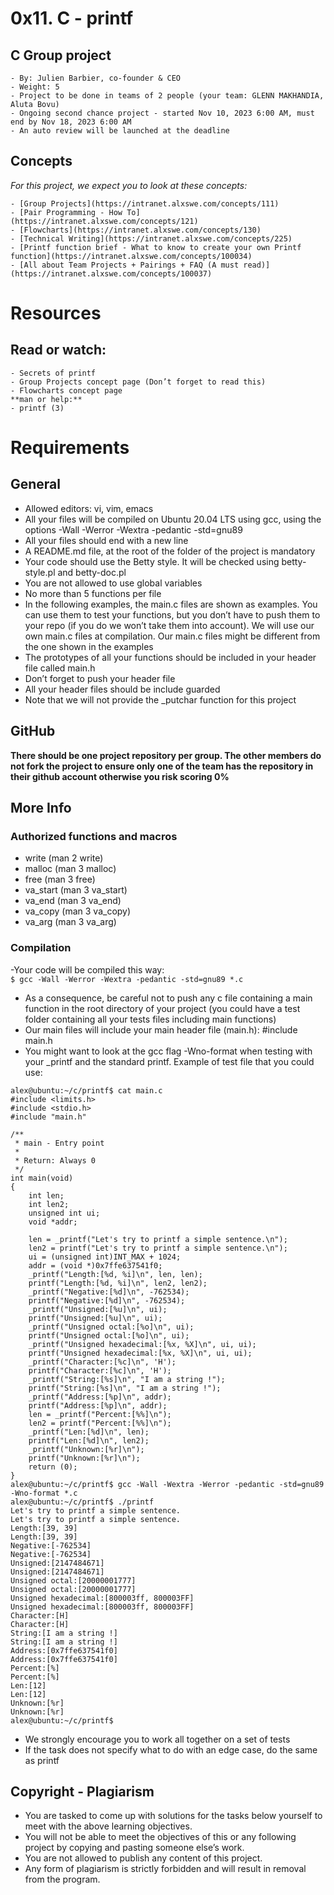 # 0x11. C - printf
## C Group project  
```
- By: Julien Barbier, co-founder & CEO  
- Weight: 5  
- Project to be done in teams of 2 people (your team: GLENN MAKHANDIA, Aluta Bovu)  
- Ongoing second chance project - started Nov 10, 2023 6:00 AM, must end by Nov 18, 2023 6:00 AM  
- An auto review will be launched at the deadline  
```
## Concepts
_For this project, we expect you to look at these concepts:_   
```
- [Group Projects](https://intranet.alxswe.com/concepts/111)  
- [Pair Programming - How To](https://intranet.alxswe.com/concepts/121)  
- [Flowcharts](https://intranet.alxswe.com/concepts/130)   
- [Technical Writing](https://intranet.alxswe.com/concepts/225)  
- [Printf function brief - What to know to create your own Printf function](https://intranet.alxswe.com/concepts/100034)  
- [All about Team Projects + Pairings + FAQ (A must read)](https://intranet.alxswe.com/concepts/100037)  
```
# Resources
## Read or watch:
```
- Secrets of printf
- Group Projects concept page (Don’t forget to read this)
- Flowcharts concept page
**man or help:**  
- printf (3)
```
# Requirements
## General
- Allowed editors: vi, vim, emacs  
- All your files will be compiled on Ubuntu 20.04 LTS using gcc, using the options -Wall -Werror -Wextra -pedantic -std=gnu89  
- All your files should end with a new line  
- A README.md file, at the root of the folder of the project is mandatory  
- Your code should use the Betty style. It will be checked using betty-style.pl and betty-doc.pl  
- You are not allowed to use global variables  
- No more than 5 functions per file
- In the following examples, the main.c files are shown as examples. You can use them to test your functions, but you don’t have to push them to your repo (if you do we won’t take them into account). We will use our own main.c files at compilation. Our main.c files might be different from the one shown in the examples  
- The prototypes of all your functions should be included in your header file called main.h  
- Don’t forget to push your header file  
- All your header files should be include guarded  
- Note that we will not provide the _putchar function for this project  
## GitHub
**There should be one project repository per group. The other members do not fork the project to ensure only one of the team has the repository in their github account otherwise you risk scoring 0%**  

## More Info
### Authorized functions and macros
- write (man 2 write)  
- malloc (man 3 malloc)  
- free (man 3 free)  
- va_start (man 3 va_start)  
- va_end (man 3 va_end)  
- va_copy (man 3 va_copy)  
- va_arg (man 3 va_arg)  
### Compilation  
-Your code will be compiled this way:  
`$ gcc -Wall -Werror -Wextra -pedantic -std=gnu89 *.c`  
- As a consequence, be careful not to push any c file containing a main function in the root directory of your project (you could have a test folder containing all your tests files including main functions)
- Our main files will include your main header file (main.h): #include main.h  
- You might want to look at the gcc flag -Wno-format when testing with your _printf and the standard printf. Example of test file that you could use:   
```
alex@ubuntu:~/c/printf$ cat main.c 
#include <limits.h>   
#include <stdio.h>   
#include "main.h"   

/**   
 * main - Entry point   
 *  
 * Return: Always 0  
 */  
int main(void)  
{  
    int len;  
    int len2;  
    unsigned int ui;
    void *addr;

    len = _printf("Let's try to printf a simple sentence.\n");
    len2 = printf("Let's try to printf a simple sentence.\n");
    ui = (unsigned int)INT_MAX + 1024;
    addr = (void *)0x7ffe637541f0;
    _printf("Length:[%d, %i]\n", len, len);
    printf("Length:[%d, %i]\n", len2, len2);
    _printf("Negative:[%d]\n", -762534);
    printf("Negative:[%d]\n", -762534);
    _printf("Unsigned:[%u]\n", ui);
    printf("Unsigned:[%u]\n", ui);
    _printf("Unsigned octal:[%o]\n", ui);
    printf("Unsigned octal:[%o]\n", ui);
    _printf("Unsigned hexadecimal:[%x, %X]\n", ui, ui);
    printf("Unsigned hexadecimal:[%x, %X]\n", ui, ui);
    _printf("Character:[%c]\n", 'H');
    printf("Character:[%c]\n", 'H');
    _printf("String:[%s]\n", "I am a string !");
    printf("String:[%s]\n", "I am a string !");
    _printf("Address:[%p]\n", addr);
    printf("Address:[%p]\n", addr);
    len = _printf("Percent:[%%]\n");
    len2 = printf("Percent:[%%]\n");
    _printf("Len:[%d]\n", len);
    printf("Len:[%d]\n", len2);
    _printf("Unknown:[%r]\n");
    printf("Unknown:[%r]\n");
    return (0);
}
alex@ubuntu:~/c/printf$ gcc -Wall -Wextra -Werror -pedantic -std=gnu89 -Wno-format *.c   
alex@ubuntu:~/c/printf$ ./printf
Let's try to printf a simple sentence.
Let's try to printf a simple sentence.
Length:[39, 39]
Length:[39, 39]
Negative:[-762534]
Negative:[-762534]
Unsigned:[2147484671]
Unsigned:[2147484671]
Unsigned octal:[20000001777]
Unsigned octal:[20000001777]
Unsigned hexadecimal:[800003ff, 800003FF]
Unsigned hexadecimal:[800003ff, 800003FF]
Character:[H]
Character:[H]
String:[I am a string !]
String:[I am a string !]
Address:[0x7ffe637541f0]
Address:[0x7ffe637541f0]
Percent:[%]
Percent:[%]
Len:[12]
Len:[12]
Unknown:[%r]
Unknown:[%r]
alex@ubuntu:~/c/printf$   
```
- We strongly encourage you to work all together on a set of tests  
- If the task does not specify what to do with an edge case, do the same as printf  
## Copyright - Plagiarism
- You are tasked to come up with solutions for the tasks below yourself to meet with the above learning objectives.  
- You will not be able to meet the objectives of this or any following project by copying and pasting someone else’s work.  
- You are not allowed to publish any content of this project.  
- Any form of plagiarism is strictly forbidden and will result in removal from the program.  
